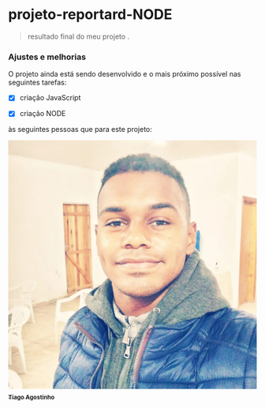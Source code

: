 # projeto-reportard-NODE

> resultado final do meu projeto .
###   Ajustes e melhorias
O projeto ainda está sendo desenvolvido e o mais próximo possível nas seguintes tarefas:
- [x] criação JavaScript
- [x] criação NODE
 







às seguintes pessoas que para este projeto:

<tabela>
  <tr>
    <td align="center">
      <a href="#">
        <img src="./assets/foto tiago.jpeg" largura="100px;" alt="Foto do Tiago Agositnho no GitHub"/><br>
        <sub>
          <b>Tiago Agostinho</b>
        </sub>
      </a>
    </td>
  </tr>
</table>
